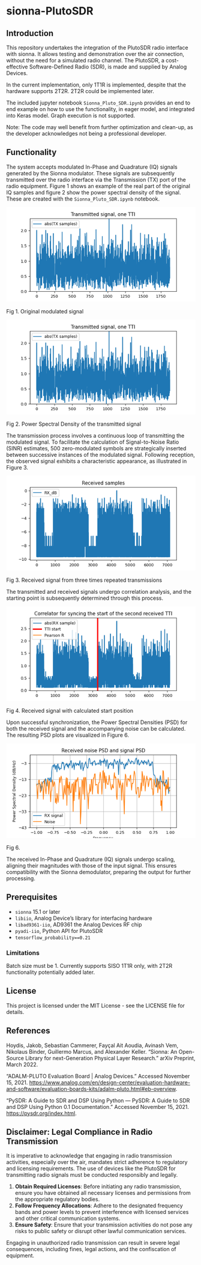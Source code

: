 # sionna-PlutoSDR

## Introduction

This repository undertakes the integration of the PlutoSDR radio interface with sionna. It allows testing and demonstration over the air connection, without the need for a simulated radio channel. The PlutoSDR, a cost-effective Software-Defined Radio (SDR), is made and supplied by Analog Devices. 

In the current implementation, only 1T1R is implemented, despite that the hardware supports 2T2R. 2T2R could be implemented later.

The included jupyter notebook `Sionna_Pluto_SDR.ipynb` provides an end to end example on how to use the functionality, in eager model, and integrated into Keras model. Graph execution is not supported. 

Note: The code may well benefit from further optimization and clean-up, as the developer acknowledges not being a professional developer.

## Functionality

The system accepts modulated In-Phase and Quadrature (IQ) signals generated by the Sionna modulator. These signals are subsequently transmitted over the radio interface via the Transmission (TX) port of the radio equipment. Figure 1 shows an example of the real part of the original IQ samples and figure 2 show the power spectral density of the signal. These are created with the `Sionna_Pluto_SDR.ipynb` notebook.

![alt text](https://github.com/rikluost/sionna-PlutoSDR/blob/main/pics/_plot3.png) 

Fig 1. Original modulated signal

![alt text](https://github.com/rikluost/sionna-PlutoSDR/blob/main/pics/_plot3.png) 

Fig 2. Power Spectral Density of the transmitted signal

The transmission process involves a continuous loop of transmitting the modulated signal. To facilitate the calculation of Signal-to-Noise Ratio (SINR) estimates, 500 zero-modulated symbols are strategically inserted between successive instances of the modulated signal. Following reception, the observed signal exhibits a characteristic appearance, as illustrated in Figure 3.

![alt text](https://github.com/rikluost/sionna-PlutoSDR/blob/main/pics/_plot1.png) 

Fig 3. Received signal from three times repeated transmissions

The transmitted and received signals undergo correlation analysis, and the starting point is subsequently determined through this process.

![alt text](https://github.com/rikluost/sionna-PlutoSDR/blob/main/pics/_plot2.png) 

Fig 4. Received signal with calculated start position

Upon successful synchronization, the Power Spectral Densities (PSD) for both the received signal and the accompanying noise can be calculated. The resulting PSD plots are visualized in Figure 6.

![alt text](https://github.com/rikluost/sionna-PlutoSDR/blob/main/pics/_plot6.png) 

Fig 6.

The received In-Phase and Quadrature (IQ) signals undergo scaling, aligning their magnitudes with those of the input signal. This ensures compatibility with the Sionna demodulator, preparing the output for further processing.

## Prerequisites

- `sionna` 15.1 or later
- `libiio`, Analog Device’s library for interfacing hardware
- `libad9361-iio`, AD9361 the Analog Devices RF chip
- `pyadi-iio`, Python API for PlutoSDR
- `tensorflow_probability==0.21`


### Limitations

Batch size must be 1.
Currently supports SISO 1T1R only, with 2T2R functionality potentially added later.


## License

This project is licensed under the MIT License - see the LICENSE file for details.

## References

Hoydis, Jakob, Sebastian Cammerer, Fayçal Ait Aoudia, Avinash Vem, Nikolaus Binder, Guillermo Marcus, and Alexander Keller. “Sionna: An Open-Source Library for next-Generation Physical Layer Research.” arXiv Preprint, March 2022.

“ADALM-PLUTO Evaluation Board | Analog Devices.” Accessed November 15, 2021. https://www.analog.com/en/design-center/evaluation-hardware-and-software/evaluation-boards-kits/adalm-pluto.html#eb-overview.

“PySDR: A Guide to SDR and DSP Using Python — PySDR: A Guide to SDR and DSP Using Python 0.1 Documentation.” Accessed November 15, 2021. https://pysdr.org/index.html.

## Disclaimer: Legal Compliance in Radio Transmission

It is imperative to acknowledge that engaging in radio transmission activities, especially over the air, mandates strict adherence to regulatory and licensing requirements. The use of devices like the PlutoSDR for transmitting radio signals must be conducted responsibly and legally.

1. **Obtain Required Licenses**: Before initiating any radio transmission, ensure you have obtained all necessary licenses and permissions from the appropriate regulatory bodies.
2. **Follow Frequency Allocations**: Adhere to the designated frequency bands and power levels to prevent interference with licensed services and other critical communication systems.
3. **Ensure Safety**: Ensure that your transmission activities do not pose any risks to public safety or disrupt other lawful communication services.

Engaging in unauthorized radio transmission can result in severe legal consequences, including fines, legal actions, and the confiscation of equipment.


